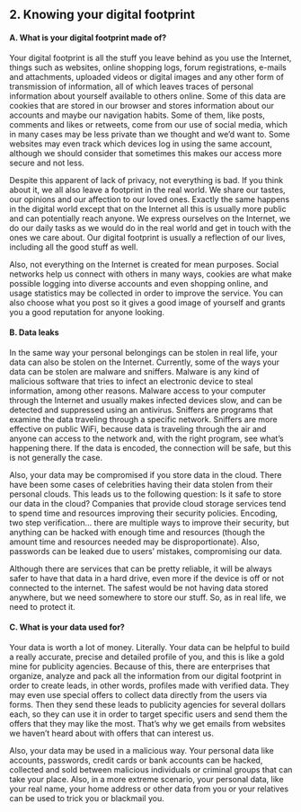 ## 2. Knowing your digital footprint

#### A. What is your digital footprint made of?
Your digital footprint is all the stuff you leave behind as you use the Internet, things such as websites, online shopping logs, forum registrations, e-mails and attachments, uploaded videos or digital images and any other form of transmission of information, all of which leaves traces of personal information about yourself available to others online. Some of this data are cookies that are stored in our browser and stores information about our accounts and maybe our navigation habits. Some of them, like posts, comments and likes or retweets, come from our use of social media, which in many cases may be less private than we thought and we’d want to. Some websites may even track which devices log in using the same account, although we should consider that sometimes this makes our access more secure and not less.

Despite this apparent of lack of privacy, not everything is bad. If you think about it, we all also leave a footprint in the real world. We share our tastes, our opinions and our affection to our loved ones. Exactly the same happens in the digital world except that on the Internet all this is usually more public and can potentially reach anyone. We express ourselves on the Internet, we do our daily tasks as we would do in the real world and get in touch with the ones we care about. Our digital footprint is usually a reflection of our lives, including all the good stuff as well.

Also, not everything on the Internet is created for mean purposes. Social networks help us connect with others in many ways, cookies are what make possible logging into diverse accounts and even shopping online, and usage statistics may be collected in order to improve the service. You can also choose what you post so it gives a good image of yourself and grants you a good reputation for anyone looking.

#### B. Data leaks
In the same way your personal belongings can be stolen in real life, your data can also be stolen on the Internet. Currently, some of the ways your data can be stolen are malware and sniffers. Malware is any kind of malicious software that tries to infect an electronic device to steal information, among other reasons. Malware access to your computer through the Internet and usually makes infected devices slow, and can be detected and suppressed using an antivirus. Sniffers are programs that examine the data traveling through a specific network. Sniffers are more effective on public WiFi, because data is traveling through the air and anyone can access to the network and, with the right program, see what’s happening there. If the data is encoded, the connection will be safe, but this is not generally the case.

Also, your data may be compromised if you store data in the cloud. There have been some cases of celebrities having their data stolen from their personal clouds. This leads us to the following question: Is it safe to store our data in the cloud? Companies that provide cloud storage services tend to spend time and resources improving their security policies. Encoding, two step verification… there are multiple ways to improve their security, but anything can be hacked with enough time and resources (though the amount time and resources needed may be disproportionate). Also, passwords can be leaked due to users’ mistakes, compromising our data. 

Although there are services that can be pretty reliable, it will be always safer to have that data in a hard drive, even more if the device is off or not connected to the internet. The safest would be not having data stored anywhere, but we need somewhere to store our stuff. So, as in real life, we need to protect it.

#### C. What is your data used for?
Your data is worth a lot of money. Literally. Your data can be helpful to build a really accurate, precise and detailed profile of you, and this is like a gold mine for publicity agencies. Because of this, there are enterprises that organize, analyze and pack all the information from our digital footprint in order to create leads, in other words, profiles made with verified data. They may even use special offers to collect data directly from the users via forms. Then they send these leads to publicity agencies for several dollars each, so they can use it in order to target specific users and send them the offers that they may like the most. That’s why we get emails from websites we haven’t heard about with offers that can interest us.

Also, your data may be used in a malicious way. Your personal data like accounts, passwords, credit cards or bank accounts can be hacked, collected and sold between malicious individuals or criminal groups that can take your place. Also, in a more extreme scenario, your personal data, like your real name, your home address or other data from you or your relatives can be used to trick you or blackmail you.

